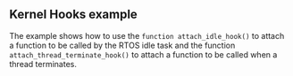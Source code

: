 ## Kernel Hooks example

The example shows how to use the `function attach_idle_hook()` to attach a function to be called by the RTOS idle task and the function `attach_thread_terminate_hook()` to attach a function to be called when a thread terminates.
